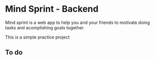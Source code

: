 # Mind Sprint - Backend
Mind sprint is a web app to help you and your friends to motivate doing tasks and acomplishing goals together.

This is a simple practice project

## To do 

